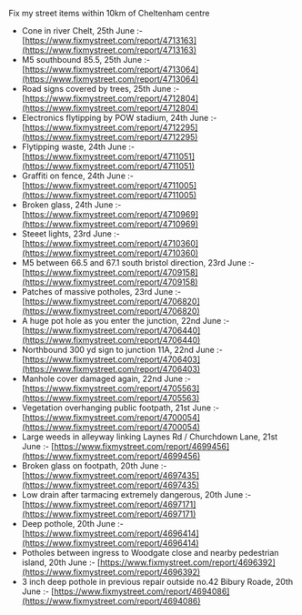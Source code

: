 Fix my street items within 10km of Cheltenham centre

<!-- fix_marker starts -->

- Cone in river Chelt, 25th June :- [https://www.fixmystreet.com/report/4713163](https://www.fixmystreet.com/report/4713163)
- M5 southbound 85.5, 25th June :- [https://www.fixmystreet.com/report/4713064](https://www.fixmystreet.com/report/4713064)
- Road signs covered by trees, 25th June :- [https://www.fixmystreet.com/report/4712804](https://www.fixmystreet.com/report/4712804)
- Electronics flytipping by POW stadium, 24th June :- [https://www.fixmystreet.com/report/4712295](https://www.fixmystreet.com/report/4712295)
- Flytipping waste, 24th June :- [https://www.fixmystreet.com/report/4711051](https://www.fixmystreet.com/report/4711051)
- Graffiti on fence, 24th June :- [https://www.fixmystreet.com/report/4711005](https://www.fixmystreet.com/report/4711005)
- Broken glass, 24th June :- [https://www.fixmystreet.com/report/4710969](https://www.fixmystreet.com/report/4710969)
- Steeet lights, 23rd June :- [https://www.fixmystreet.com/report/4710360](https://www.fixmystreet.com/report/4710360)
- M5 between 66.5 and 67.1 south bristol direction, 23rd June :- [https://www.fixmystreet.com/report/4709158](https://www.fixmystreet.com/report/4709158)
- Patches of massive potholes, 23rd June :- [https://www.fixmystreet.com/report/4706820](https://www.fixmystreet.com/report/4706820)
- A huge pot hole as you enter the junction, 22nd June :- [https://www.fixmystreet.com/report/4706440](https://www.fixmystreet.com/report/4706440)
- Northbound 300 yd sign to junction 11A, 22nd June :- [https://www.fixmystreet.com/report/4706403](https://www.fixmystreet.com/report/4706403)
- Manhole cover damaged again, 22nd June :- [https://www.fixmystreet.com/report/4705563](https://www.fixmystreet.com/report/4705563)
- Vegetation overhanging public footpath, 21st June :- [https://www.fixmystreet.com/report/4700054](https://www.fixmystreet.com/report/4700054)
- Large weeds in alleyway linking Laynes Rd / Churchdown Lane, 21st June :- [https://www.fixmystreet.com/report/4699456](https://www.fixmystreet.com/report/4699456)
- Broken glass on footpath, 20th June :- [https://www.fixmystreet.com/report/4697435](https://www.fixmystreet.com/report/4697435)
- Low drain after tarmacing extremely dangerous, 20th June :- [https://www.fixmystreet.com/report/4697171](https://www.fixmystreet.com/report/4697171)
- Deep pothole, 20th June :- [https://www.fixmystreet.com/report/4696414](https://www.fixmystreet.com/report/4696414)
- Potholes between ingress to Woodgate close and nearby pedestrian island, 20th June :- [https://www.fixmystreet.com/report/4696392](https://www.fixmystreet.com/report/4696392)
- 3 inch deep pothole in previous repair outside no.42 Bibury Roade, 20th June :- [https://www.fixmystreet.com/report/4694086](https://www.fixmystreet.com/report/4694086)

<!-- fix_marker ends -->